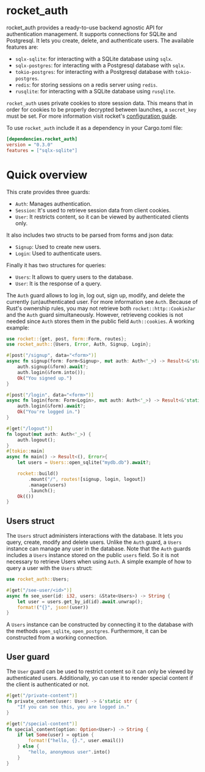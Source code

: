 # rocket_auth
rocket_auth provides a ready-to-use  backend agnostic API for authentication management.
It supports connections for SQLite and Postgresql. It lets you create, delete, and authenticate users.
The available features are:
* `sqlx-sqlite`: for interacting with a SQLite database using `sqlx`.
* `sqlx-postgres`: for interacting with a Postgresql database with `sqlx`.
* `tokio-postgres`: for interacting with a Postgresql database with `tokio-postgres`.
* `redis`: for storing sessions on a redis server using `redis`.
* `rusqlite`: for interacting with a SQLite database using `rusqlite`.

`rocket_auth` uses private cookies to store session data.
This means that in order for cookies to be properly decrypted between launches, a `secret_key` must be set.
For more information visit rocket's [configuration guide](https://rocket.rs/v0.5-rc/guide/configuration/#configuration).





To use `rocket_auth` include it as a dependency in your Cargo.toml file:
```ini
[dependencies.rocket_auth]
version = "0.3.0"
features = ["sqlx-sqlite"]
```
# Quick overview
This crate provides three guards:
* `Auth`: Manages authentication.
* `Session`: It's used to retrieve session data from client cookies.
* `User`: It restricts content, so it can be viewed by authenticated clients only.


It also includes two structs to be parsed from forms and json data:
* `Signup`: Used to create new users.
* `Login`: Used to authenticate users.


Finally it has two structures for queries:
* `Users`: It allows to query users to the database.
* `User`: It is the response of a query.


The `Auth` guard allows to log in, log out, sign up, modify, and delete the currently (un)authenticated user.
For more information see `Auth`. Because of Rust's ownership rules, you may not retrieve both `rocket::http::CookieJar` and the `Auth` guard
simultaneously. However, retrieveng cookies is not needed since `Auth` stores them in the public field `Auth::cookies`.
 A working example:
```rust
use rocket::{get, post, form::Form, routes};
use rocket_auth::{Users, Error, Auth, Signup, Login};

#[post("/signup", data="<form>")]
async fn signup(form: Form<Signup>, mut auth: Auth<'_>) -> Result<&'static str, Error> {
    auth.signup(&form).await?;
    auth.login(&form.into());
    Ok("You signed up.")
}

#[post("/login", data="<form>")]
async fn login(form: Form<Login>, mut auth: Auth<'_>) -> Result<&'static str, Error>{
    auth.login(&form).await?;
    Ok("You're logged in.")
}

#[get("/logout")]
fn logout(mut auth: Auth<'_>) {
    auth.logout();
}
#[tokio::main]
async fn main() -> Result<(), Error>{
    let users = Users::open_sqlite("mydb.db").await?;

    rocket::build()
        .mount("/", routes![signup, login, logout])
        .manage(users)
        .launch();
    Ok(())
}
```

## Users struct
The `Users` struct administers interactions with the database.
It lets you query, create, modify and delete users.
Unlike the `Auth` guard, a `Users` instance can manage any user in the database.
Note that the `Auth` guards includes a `Users` instance stored on the public `users` field.
So it is not necessary to retrieve Users when using `Auth`.
A simple example of how to query a user with the `Users` struct:

```rust
use rocket_auth::Users;

#[get("/see-user/<id>")]
async fn see_user(id: i32, users: &State<Users>) -> String {
    let user = users.get_by_id(id).await.unwrap();
    format!("{}", json!(user))
}
```

A `Users` instance can be constructed by connecting it to the database with the methods `open_sqlite`,
`open_postgres`. Furthermore, it can be constructed from a working connection.


## User guard
The `User` guard can be used to restrict content so it can only be viewed by authenticated users.
Additionally, yo can use it to render special content if the client is authenticated or not.
```rust
#[get("/private-content")]
fn private_content(user: User) -> &'static str {
    "If you can see this, you are logged in."
}

#[get("/special-content")]
fn special_content(option: Option<User>) -> String {
    if let Some(user) = option {
        format!("hello, {}.", user.email())
    } else {
        "hello, anonymous user".into()
    }
}
```
